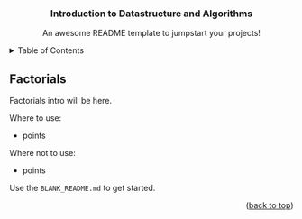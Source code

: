 <a name="readme-top"></a>
<div align="center">
  <h3 align="center">Introduction to Datastructure and Algorithms</h3>

  <p align="center">
    An awesome README template to jumpstart your projects!
  </p>
</div>

<!-- TABLE OF CONTENTS -->
<details>
  <summary>Table of Contents</summary>
  <ol>
    <li>
      <a href="#recursion">Recursion</a>
      <ul>
        <li><a href="#factorials">Factorials</a></li>
        <li><a href="#Fibonacci">Fibonacci</a></li>
      </ul>
    </li>
  </ol>
</details>


<!-- Recursion -->
## Factorials

<span> Factorials intro will be here. </span>

Where to use:
* points 

Where not to use:
* points 



Use the `BLANK_README.md` to get started.

<p align="right">(<a href="#readme-top">back to top</a>)</p>
